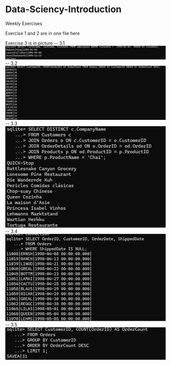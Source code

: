 # Data-Sciency-Introduction
Weekly Exercises



Exercise 1 and 2 are in one file here 



Exercise 3 is in picture
   -- 3.1 ![Homework 1 Screenshot](https://github.com/tammekasra/Data-Sciency-Introduction/raw/main/1.png)
   -- 3.2 ![Homework 1 Screenshot](https://github.com/tammekasra/Data-Sciency-Introduction/raw/main/2.png)
   -- 3.3 ![Homework 1 Screenshot](https://github.com/tammekasra/Data-Sciency-Introduction/raw/main/3.png)
   -- 3.4 ![Homework 1 Screenshot](https://github.com/tammekasra/Data-Sciency-Introduction/raw/main/4.png)
   -- 3.5 ![Homework 1 Screenshot](https://github.com/tammekasra/Data-Sciency-Introduction/raw/main/5.png)


